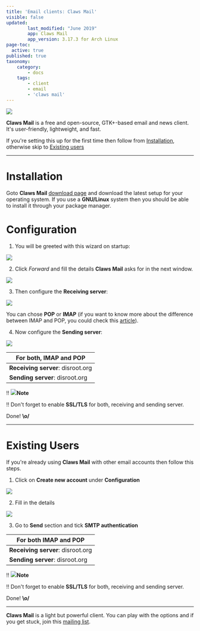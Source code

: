 ```yaml
---
title: 'Email clients: Claws Mail'
visible: false
updated:
        last_modified: "June 2019"
        app: Claws Mail
        app_version: 3.17.3 for Arch Linux
page-toc:
  active: true
published: true
taxonomy:
    category:
        - docs
    tags:
        - client
        - email
        - 'claws mail'
---
```


![](home/icons/cmlogo.png)

**Claws Mail** is a free and open-source, GTK+-based email and news client. It's user-friendly, lightweight, and fast.

If you're setting this up for the first time then follow from [Installation](#Installation), otherwise skip to [Existing users](#existing-users)

---

# Installation

Goto **Claws Mail** [download page](https://claws-mail.org/downloads.php) and download the latest setup for your operating system. If you use a **GNU/Linux** system then you should be able to install it through your package manager.

# Configuration

1. You will be greeted with this wizard on startup:

![](en/setup-wizard.png)

2. Click *Forward* and fill the details **Claws Mail** asks for in the next window.

![](en/about-section.png)

3. Then configure the **Receiving server**:

![](en/configuration-receiving.png)

You can chose **POP** or **IMAP** (if you want to know more about the difference between IMAP and POP, you could check this [article](https://en.wikipedia.org/wiki/IMAP#Advantages_over_POP)).

4. Now configure the **Sending server**:

![](en/configuration-sending.png)

|For both, **IMAP** and **POP**|
|--|
|**Receiving server**: disroot.org|
|**Sending server**: disroot.org|

!! ![](/home/icons/note.png)**Note**

!! Don't forget to enable **SSL/TLS** for both, receiving and sending server.

Done! **\o/**

---
# Existing Users

If you're already using **Claws Mail** with other email accounts then follow this steps.

1. Click on **Create new account** under **Configuration**

![](en/existing-user.png)

2. Fill in the details

![](en/existing-user-config.png)

3. Go to **Send** section and tick **SMTP authentication**

|For both **IMAP** and **POP**|
|--|
|**Receiving server**: disroot.org|
|**Sending server**: disroot.org|

!! ![](/home/icons/note.png)**Note**

!! Don't forget to enable **SSL/TLS** for both, receiving and sending server.

Done! **\o/**

---
**Claws Mail** is a light but powerful client. You can play with the options and if you get stuck, join this [mailing list](https://lists.claws-mail.org/cgi-bin/mailman/listinfo/users).
